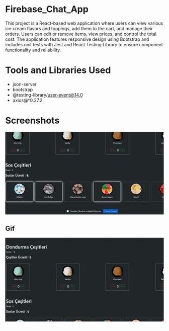 # Firebase_Chat_App

This project is a React-based web application where users can view various ice cream flavors and toppings, add them to the cart, and manage their orders. Users can edit or remove items, view prices, and control the total cost. The application features responsive design using Bootstrap and includes unit tests with Jest and React Testing Library to ensure component functionality and reliability.

# Tools and Libraries Used

- json-server
- bootstrap
- @testing-library/user-event@14.0
- axios@^0.27.2

# Screenshots

![](1.jpg)

## Gif

![](React_icecream_App.gif)
